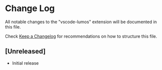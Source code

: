 # Change Log

All notable changes to the "vscode-lumos" extension will be documented in this file.

Check [Keep a Changelog](http://keepachangelog.com/) for recommendations on how to structure this file.

## [Unreleased]

- Initial release